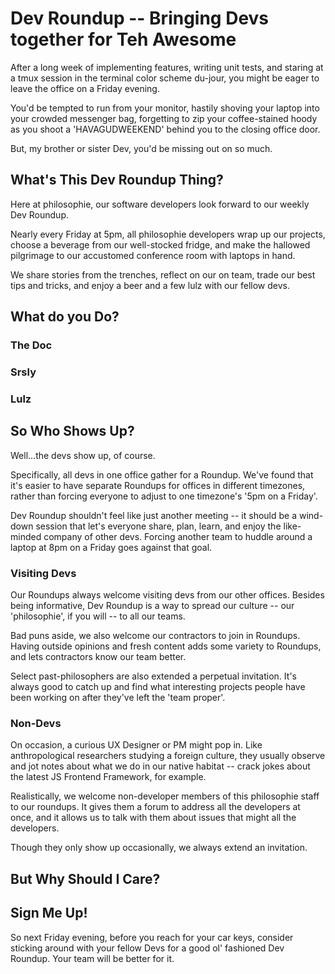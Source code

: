 # Dev Roundup  -- Bringing Devs together for Teh Awesome

After a long week of implementing features, writing unit tests, and
staring at a tmux session in the terminal color scheme du-jour,
you might be eager to leave the office on a Friday evening.

You'd be tempted to run from your monitor, hastily shoving
your laptop into your crowded messenger bag, forgetting
to zip your coffee-stained hoody as you shoot a 'HAVAGUDWEEKEND' behind you
to the closing office door.

But, my brother or sister Dev, you'd be missing out on so much.

## What's This Dev Roundup Thing?

Here at philosophie, our software developers look forward to our weekly Dev
Roundup.

Nearly every Friday at 5pm, all philosophie developers wrap up our
projects, choose a beverage from our well-stocked fridge, and make the hallowed
pilgrimage to our accustomed conference room with laptops in hand.

We share stories from the trenches, reflect on our on team, trade our best
tips and tricks, and enjoy a beer and a few lulz with our fellow devs.


## What do you Do?

### The Doc

### Srsly

### Lulz


## So Who Shows Up?

Well...the devs show up, of course.

Specifically, all devs in one office gather for a Roundup. We've found that
it's easier to have separate Roundups for offices in different timezones,
rather than forcing everyone to adjust to one timezone's '5pm on a Friday'.

Dev Roundup shouldn't feel like just another meeting -- it should be a
wind-down session that let's everyone share, plan, learn, and enjoy the
like-minded company of other devs. Forcing another team to
huddle around a laptop at 8pm on a Friday goes against that goal.

### Visiting Devs
Our Roundups always welcome visiting devs from our other offices. Besides
being informative, Dev Roundup is a way to spread our culture --
our 'philosophie', if you will -- to all our teams.

Bad puns aside, we also welcome our contractors to join in Roundups.
Having outside opinions and fresh content adds some variety to Roundups,
and lets contractors know our team better.

Select past-philosophers are also extended a perpetual invitation. It's always
good to catch up and find what interesting projects people have been
working on after they've left the 'team proper'.

### Non-Devs

On occasion, a curious UX Designer or PM might pop in. Like anthropological
researchers studying a foreign culture, they usually observe and jot notes
about what we do in our native habitat --
crack jokes about the latest JS Frontend Framework, for example.

Realistically, we welcome non-developer members of this philosophie staff to
our roundups. It gives them a forum to address all the developers at once,
and it allows us to talk with them about issues that might all the developers.

Though they only show up occasionally, we always extend an invitation.


## But Why Should I Care?


## Sign Me Up!

So next Friday evening, before you reach for your car keys, consider sticking
around with your fellow Devs for a good ol' fashioned Dev Roundup. Your
team will be better for it.
